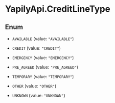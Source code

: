 # YapilyApi.CreditLineType

## Enum


* `AVAILABLE` (value: `"AVAILABLE"`)

* `CREDIT` (value: `"CREDIT"`)

* `EMERGENCY` (value: `"EMERGENCY"`)

* `PRE_AGREED` (value: `"PRE_AGREED"`)

* `TEMPORARY` (value: `"TEMPORARY"`)

* `OTHER` (value: `"OTHER"`)

* `UNKNOWN` (value: `"UNKNOWN"`)



